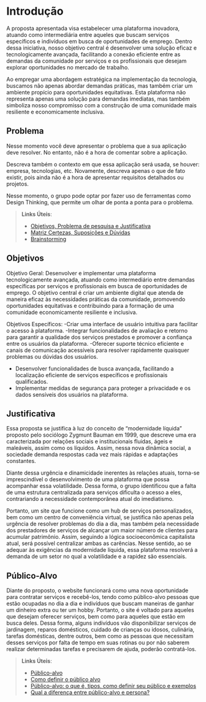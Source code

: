 # Introdução

A proposta apresentada visa estabelecer uma plataforma inovadora, atuando como
intermediária entre aqueles que buscam serviços específicos e indivíduos em busca de
oportunidades de emprego. Dentro dessa iniciativa, nosso objetivo central é desenvolver uma
solução eficaz e tecnologicamente avançada, facilitando a conexão eficiente entre as demandas
da comunidade por serviços e os profissionais que desejam explorar oportunidades no mercado
de trabalho.

Ao empregar uma abordagem estratégica na implementação da tecnologia, buscamos não
apenas abordar demandas práticas, mas também criar um ambiente propício para oportunidades
equitativas. Esta plataforma não representa apenas uma solução para demandas imediatas, mas
também simboliza nosso compromisso com a construção de uma comunidade mais resiliente e
economicamente inclusiva.

## Problema
Nesse momento você deve apresentar o problema que a sua aplicação deve  resolver. No entanto, não é a hora de comentar sobre a aplicação.

Descreva também o contexto em que essa aplicação será usada, se  houver: empresa, tecnologias, etc. Novamente, descreva apenas o que de  fato existir, pois ainda não é a hora de apresentar requisitos  detalhados ou projetos.

Nesse momento, o grupo pode optar por fazer uso  de ferramentas como Design Thinking, que permite um olhar de ponta a ponta para o problema.

> **Links Úteis**:
> - [Objetivos, Problema de pesquisa e Justificativa](https://medium.com/@versioparole/objetivos-problema-de-pesquisa-e-justificativa-c98c8233b9c3)
> - [Matriz Certezas, Suposições e Dúvidas](https://medium.com/educa%C3%A7%C3%A3o-fora-da-caixa/matriz-certezas-suposi%C3%A7%C3%B5es-e-d%C3%BAvidas-fa2263633655)
> - [Brainstorming](https://www.euax.com.br/2018/09/brainstorming/)

## Objetivos
Objetivo Geral:
Desenvolver e implementar uma plataforma tecnologicamente avançada, atuando como
intermediário entre demandas específicas por serviços e profissionais em busca de
oportunidades de emprego. O objetivo central é criar um ambiente digital que atenda de maneira
eficaz às necessidades práticas da comunidade, promovendo oportunidades equitativas e
contribuindo para a formação de uma comunidade economicamente resiliente e inclusiva.

Objetivos Específicos:
-Criar uma interface de usuário intuitiva para facilitar o acesso à plataforma.
-Integrar funcionalidades de avaliação e retorno para garantir a qualidade dos serviços prestados
e promover a confiança entre os usuários da plataforma.
-Oferecer suporte técnico eficiente e canais de comunicação acessíveis para resolver
rapidamente quaisquer problemas ou dúvidas dos usuários.
- Desenvolver funcionalidades de busca avançada, facilitando a localização eficiente de
serviços específicos e profissionais qualificados.
- Implementar medidas de segurança para proteger a privacidade e os dados sensíveis dos
usuários na plataforma.


## Justificativa

Essa proposta se justifica à luz do conceito de “modernidade líquida” proposto pelo sociólogo Zygmunt Bauman em 1999, que descreve uma era caracterizada por relações sociais e institucionais fluidas, ágeis e maleáveis, assim como os líquidos. Assim, nessa nova dinâmica social, a sociedade demanda respostas cada vez mais rápidas e adaptações constantes. 

Diante dessa urgência e dinamicidade inerentes às relações atuais, torna-se imprescindível o desenvolvimento de uma plataforma que possa acompanhar essa volatilidade. Dessa forma, o grupo identificou que a falta de uma estrutura centralizada para serviços dificulta o acesso a eles, contrariando a necessidade contemporânea atual do imediatismo. 

Portanto, um site que funcione como um hub de serviços personalizados, bem como um centro de conveniência virtual, se justifica não apenas pela urgência de resolver problemas do dia a dia, mas também pela necessidade dos prestadores de serviços de alcançar um maior número de clientes para acumular patrimônio. Assim, seguindo a lógica socioeconômica capitalista atual, será possível centralizar ambas as carências. Nesse sentido, ao se adequar às exigências da modernidade líquida, essa plataforma resolverá a demanda de um setor no qual a volatilidade e a rapidez são essenciais. 

## Público-Alvo

Diante do proposto, o website funcionará como uma nova oportunidade para contratar serviços e recebê-los, tendo como público-alvo pessoas que estão ocupadas no dia a dia e indivíduos que buscam maneiras de ganhar um dinheiro extra ou ter um hobby. Portanto, o site é voltado para aqueles que desejam oferecer serviços, bem como para aqueles que estão em busca deles. Dessa forma, alguns indivíduos vão disponibilizar serviços de jardinagem, reparos domésticos, cuidado de crianças ou idosos, culinária, tarefas domésticas, dentre outros, bem como as pessoas que necessitam desses serviços por falta de tempo em suas rotinas ou por não saberem realizar determinadas tarefas e precisarem de ajuda, poderão contratá-los. 

> **Links Úteis**:
> - [Público-alvo](https://blog.hotmart.com/pt-br/publico-alvo/)
> - [Como definir o público alvo](https://exame.com/pme/5-dicas-essenciais-para-definir-o-publico-alvo-do-seu-negocio/)
> - [Público-alvo: o que é, tipos, como definir seu público e exemplos](https://klickpages.com.br/blog/publico-alvo-o-que-e/)
> - [Qual a diferença entre público-alvo e persona?](https://rockcontent.com/blog/diferenca-publico-alvo-e-persona/)
